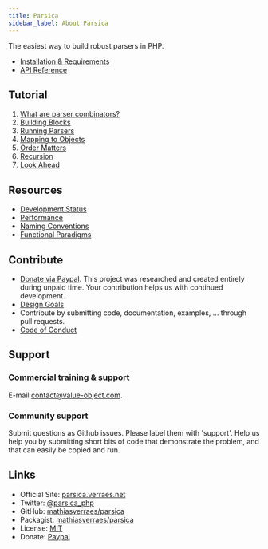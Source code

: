 ```yaml
---
title: Parsica
sidebar_label: About Parsica
---
```


The easiest way to build robust parsers in PHP.

* [Installation & Requirements](installation.md)
* [API Reference](api/index.md)

## Tutorial

1. [What are parser combinators?](tutorial/introduction.md)
1. [Building Blocks](tutorial/building_blocks.md)
1. [Running Parsers](tutorial/running_parsers.md)
1. [Mapping to Objects](tutorial/mapping_to_objects.md)
1. [Order Matters](tutorial/order_matters.md)
1. [Recursion](tutorial/recursion.md)
1. [Look Ahead](tutorial/look_ahead.md)

## Resources

* [Development Status](resources/development_status.md)
* [Performance](resources/performance.md)
* [Naming Conventions](resources/naming_conventions.md)
* [Functional Paradigms](resources/functional_paradigms.md)

## Contribute

* [Donate via Paypal](https://www.paypal.com/cgi-bin/webscr?cmd=_s-xclick&hosted_button_id=NS4GQXUDXRKQJ&source=url). This project was researched and created entirely during unpaid time. Your contribution helps us with continued development.
* [Design Goals](contribute/design_goals.md)
* Contribute by submitting code, documentation, examples, ... through pull requests.
* [Code of Conduct](CODE_OF_CONDUCT.md)

## Support

### Commercial training & support

E-mail [contact@value-object.com](contact@value-object.com).

### Community support

Submit questions as Github issues. Please label them with 'support'. Help us help you by submitting short bits of code that demonstrate the problem, and that can easily be copied and run. 

## Links

* Official Site: [parsica.verraes.net](https://parsica.verraes.net)
* Twitter: [@parsica_php](https://twitter.com/parsica_php)
* GitHub: [mathiasverraes/parsica](https://github.com/mathiasverraes/parsica)
* Packagist: [mathiasverraes/parsica](https://packagist.org/packages/mathiasverraes/parsica)
* License: [MIT](LICENSE.md)
* Donate: [Paypal](https://www.paypal.com/cgi-bin/webscr?cmd=_s-xclick&hosted_button_id=NS4GQXUDXRKQJ&source=url)
